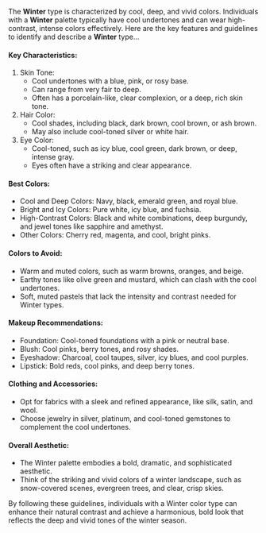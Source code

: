 The **Winter** type is characterized by cool, deep, and vivid colors. Individuals with a **Winter** palette typically have cool undertones and can wear high-contrast, intense colors effectively. Here are the key features and guidelines to identify and describe a **Winter** type...

#### Key Characteristics:
1. Skin Tone:
    + Cool undertones with a blue, pink, or rosy base.
    + Can range from very fair to deep.
    + Often has a porcelain-like, clear complexion, or a deep, rich skin tone.
2. Hair Color:
    + Cool shades, including black, dark brown, cool brown, or ash brown.
    + May also include cool-toned silver or white hair.
3. Eye Color:
    + Cool-toned, such as icy blue, cool green, dark brown, or deep, intense gray.
    + Eyes often have a striking and clear appearance.

#### Best Colors:
+ Cool and Deep Colors: Navy, black, emerald green, and royal blue.
+ Bright and Icy Colors: Pure white, icy blue, and fuchsia.
+ High-Contrast Colors: Black and white combinations, deep burgundy, and jewel tones like sapphire and amethyst.
+ Other Colors: Cherry red, magenta, and cool, bright pinks.

#### Colors to Avoid:
+ Warm and muted colors, such as warm browns, oranges, and beige.
+ Earthy tones like olive green and mustard, which can clash with the cool undertones.
+ Soft, muted pastels that lack the intensity and contrast needed for Winter types.

#### Makeup Recommendations:
+ Foundation: Cool-toned foundations with a pink or neutral base.
+ Blush: Cool pinks, berry tones, and rosy shades.
+ Eyeshadow: Charcoal, cool taupes, silver, icy blues, and cool purples.
+ Lipstick: Bold reds, cool pinks, and deep berry tones.


#### Clothing and Accessories:
+ Opt for fabrics with a sleek and refined appearance, like silk, satin, and wool.
+ Choose jewelry in silver, platinum, and cool-toned gemstones to complement the cool undertones.

#### Overall Aesthetic:
+ The Winter palette embodies a bold, dramatic, and sophisticated aesthetic.
+ Think of the striking and vivid colors of a winter landscape, such as snow-covered scenes, evergreen trees, and clear, crisp skies.

By following these guidelines, individuals with a Winter color type can enhance their natural contrast and achieve a harmonious, bold look that reflects the deep and vivid tones of the winter season.